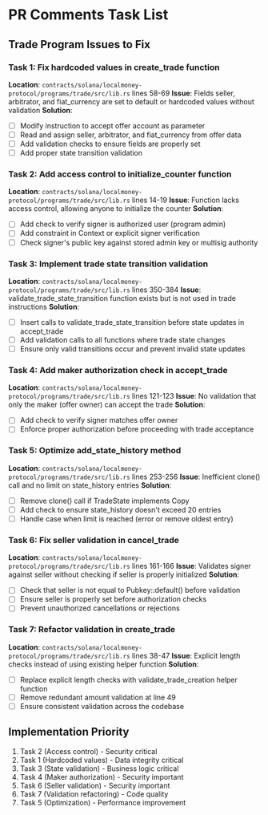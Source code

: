 # PR Comments Task List

## Trade Program Issues to Fix

### Task 1: Fix hardcoded values in create_trade function
**Location**: `contracts/solana/localmoney-protocol/programs/trade/src/lib.rs` lines 58-69
**Issue**: Fields seller, arbitrator, and fiat_currency are set to default or hardcoded values without validation
**Solution**: 
- [ ] Modify instruction to accept offer account as parameter
- [ ] Read and assign seller, arbitrator, and fiat_currency from offer data
- [ ] Add validation checks to ensure fields are properly set
- [ ] Add proper state transition validation

### Task 2: Add access control to initialize_counter function
**Location**: `contracts/solana/localmoney-protocol/programs/trade/src/lib.rs` lines 14-19
**Issue**: Function lacks access control, allowing anyone to initialize the counter
**Solution**:
- [ ] Add check to verify signer is authorized user (program admin)
- [ ] Add constraint in Context or explicit signer verification
- [ ] Check signer's public key against stored admin key or multisig authority

### Task 3: Implement trade state transition validation
**Location**: `contracts/solana/localmoney-protocol/programs/trade/src/lib.rs` lines 350-384
**Issue**: validate_trade_state_transition function exists but is not used in trade instructions
**Solution**:
- [ ] Insert calls to validate_trade_state_transition before state updates in accept_trade
- [ ] Add validation calls to all functions where trade state changes
- [ ] Ensure only valid transitions occur and prevent invalid state updates

### Task 4: Add maker authorization check in accept_trade
**Location**: `contracts/solana/localmoney-protocol/programs/trade/src/lib.rs` lines 121-123
**Issue**: No validation that only the maker (offer owner) can accept the trade
**Solution**:
- [ ] Add check to verify signer matches offer owner
- [ ] Enforce proper authorization before proceeding with trade acceptance

### Task 5: Optimize add_state_history method
**Location**: `contracts/solana/localmoney-protocol/programs/trade/src/lib.rs` lines 253-256
**Issue**: Inefficient clone() call and no limit on state_history entries
**Solution**:
- [ ] Remove clone() call if TradeState implements Copy
- [ ] Add check to ensure state_history doesn't exceed 20 entries
- [ ] Handle case when limit is reached (error or remove oldest entry)

### Task 6: Fix seller validation in cancel_trade
**Location**: `contracts/solana/localmoney-protocol/programs/trade/src/lib.rs` lines 161-166
**Issue**: Validates signer against seller without checking if seller is properly initialized
**Solution**:
- [ ] Check that seller is not equal to Pubkey::default() before validation
- [ ] Ensure seller is properly set before authorization checks
- [ ] Prevent unauthorized cancellations or rejections

### Task 7: Refactor validation in create_trade
**Location**: `contracts/solana/localmoney-protocol/programs/trade/src/lib.rs` lines 38-47
**Issue**: Explicit length checks instead of using existing helper function
**Solution**:
- [ ] Replace explicit length checks with validate_trade_creation helper function
- [ ] Remove redundant amount validation at line 49
- [ ] Ensure consistent validation across the codebase

## Implementation Priority
1. Task 2 (Access control) - Security critical
2. Task 1 (Hardcoded values) - Data integrity critical  
3. Task 3 (State validation) - Business logic critical
4. Task 4 (Maker authorization) - Security important
5. Task 6 (Seller validation) - Security important
6. Task 7 (Validation refactoring) - Code quality
7. Task 5 (Optimization) - Performance improvement